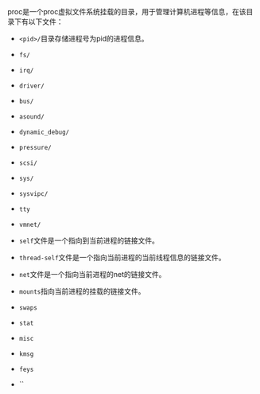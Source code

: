 proc是一个proc虚拟文件系统挂载的目录，用于管理计算机进程等信息，在该目录下有以下文件：

* `<pid>/`目录存储进程号为pid的进程信息。
* `fs/`
* `irq/`
* `driver/`
* `bus/`
* `asound/`
* `dynamic_debug/`
* `pressure/`
* `scsi/`
* `sys/`
* `sysvipc/`
* `tty`
* `vmnet/`

* `self`文件是一个指向到当前进程的链接文件。
* `thread-self`文件是一个指向当前进程的当前线程信息的链接文件。
* `net`文件是一个指向当前进程的net的链接文件。
* `mounts`指向当前进程的挂载的链接文件。

* `swaps`
* `stat`
* `misc`
* `kmsg`
* `feys`
* ``